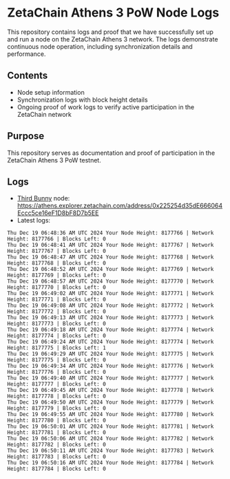 # ZetaChain Athens 3 PoW Node Logs
This repository contains logs and proof that we have successfully set up and run a node on the ZetaChain Athens 3 network. The logs demonstrate continuous node operation, including synchronization details and performance.

## Contents
- Node setup information
- Synchronization logs with block height details
- Ongoing proof of work logs to verify active participation in the ZetaChain network

## Purpose
This repository serves as documentation and proof of participation in the ZetaChain Athens 3 PoW testnet.

## Logs

- [Third Bunny](https://thirdbunny.xyz/) node: https://athens.explorer.zetachain.com/address/0x225254d35dE666064Eccc5ce16eF1D8bF8D7b5EE
- Latest logs:
```
Thu Dec 19 06:48:36 AM UTC 2024 Your Node Height: 8177766 | Network Height: 8177766 | Blocks Left: 0
Thu Dec 19 06:48:41 AM UTC 2024 Your Node Height: 8177767 | Network Height: 8177767 | Blocks Left: 0
Thu Dec 19 06:48:47 AM UTC 2024 Your Node Height: 8177768 | Network Height: 8177768 | Blocks Left: 0
Thu Dec 19 06:48:52 AM UTC 2024 Your Node Height: 8177769 | Network Height: 8177769 | Blocks Left: 0
Thu Dec 19 06:48:57 AM UTC 2024 Your Node Height: 8177770 | Network Height: 8177770 | Blocks Left: 0
Thu Dec 19 06:49:02 AM UTC 2024 Your Node Height: 8177771 | Network Height: 8177771 | Blocks Left: 0
Thu Dec 19 06:49:08 AM UTC 2024 Your Node Height: 8177772 | Network Height: 8177772 | Blocks Left: 0
Thu Dec 19 06:49:13 AM UTC 2024 Your Node Height: 8177773 | Network Height: 8177773 | Blocks Left: 0
Thu Dec 19 06:49:18 AM UTC 2024 Your Node Height: 8177774 | Network Height: 8177774 | Blocks Left: 0
Thu Dec 19 06:49:24 AM UTC 2024 Your Node Height: 8177774 | Network Height: 8177775 | Blocks Left: 1
Thu Dec 19 06:49:29 AM UTC 2024 Your Node Height: 8177775 | Network Height: 8177775 | Blocks Left: 0
Thu Dec 19 06:49:34 AM UTC 2024 Your Node Height: 8177776 | Network Height: 8177776 | Blocks Left: 0
Thu Dec 19 06:49:40 AM UTC 2024 Your Node Height: 8177777 | Network Height: 8177777 | Blocks Left: 0
Thu Dec 19 06:49:45 AM UTC 2024 Your Node Height: 8177778 | Network Height: 8177778 | Blocks Left: 0
Thu Dec 19 06:49:50 AM UTC 2024 Your Node Height: 8177779 | Network Height: 8177779 | Blocks Left: 0
Thu Dec 19 06:49:55 AM UTC 2024 Your Node Height: 8177780 | Network Height: 8177780 | Blocks Left: 0
Thu Dec 19 06:50:01 AM UTC 2024 Your Node Height: 8177781 | Network Height: 8177781 | Blocks Left: 0
Thu Dec 19 06:50:06 AM UTC 2024 Your Node Height: 8177782 | Network Height: 8177782 | Blocks Left: 0
Thu Dec 19 06:50:11 AM UTC 2024 Your Node Height: 8177783 | Network Height: 8177783 | Blocks Left: 0
Thu Dec 19 06:50:16 AM UTC 2024 Your Node Height: 8177784 | Network Height: 8177784 | Blocks Left: 0
```
